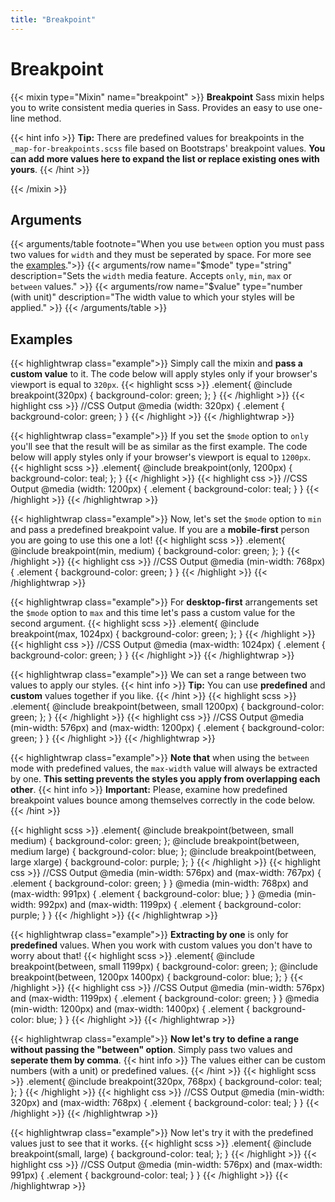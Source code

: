 ```yaml
---
title: "Breakpoint"
---
```


# Breakpoint

{{< mixin type="Mixin" name="breakpoint" >}}
**Breakpoint** Sass mixin helps you to write consistent media queries in Sass. Provides an easy to use one-line method.

{{< hint info >}}
**Tip:** There are predefined values for breakpoints in the `_map-for-breakpoints.scss` file based on Bootstraps' breakpoint values. **You can add more values here to expand the list or replace existing ones with yours**.
{{< /hint >}}

{{< /mixin >}}

## Arguments

{{< arguments/table footnote="When you use `between` option you must pass two values for `width` and they must be seperated by space. For more see the [examples](#examples).">}}
  {{< arguments/row name="$mode" type="string" description="Sets the `width` media feature. Accepts `only`, `min`, `max` or `between` values." >}}
  {{< arguments/row name="$value" type="number (with unit)" description="The width value to which your styles will be applied." >}}
{{< /arguments/table >}}

## Examples

{{< highlightwrap class="example">}}
Simply call the mixin and **pass a custom value** to it. The code below will apply styles only if your browser's viewport is equal to `320px`.
{{< highlight scss >}}
.element{
  @include breakpoint(320px) {
    background-color: green;
  };
}
{{< /highlight >}}
{{< highlight css >}}
//CSS Output
@media (width: 320px) {
  .element {
    background-color: green;
  }
}
{{< /highlight >}}
{{< /highlightwrap >}}

{{< highlightwrap class="example">}}
If you set the `$mode` option to `only` you'll see that the result will be as similar as the first example. The code below will apply styles only if your browser's viewport is equal to `1200px`.
{{< highlight scss >}}
.element{
  @include breakpoint(only, 1200px) {
    background-color: teal;
  };
}
{{< /highlight >}}
{{< highlight css >}}
//CSS Output
@media (width: 1200px) {
  .element {
    background-color: teal;
  }
}
{{< /highlight >}}
{{< /highlightwrap >}}

{{< highlightwrap class="example">}}
Now, let's set the `$mode` option to `min` and pass a predefined breakpoint value. If you are a **mobile-first** person you are going to use this one a lot!
{{< highlight scss >}}
.element{
  @include breakpoint(min, medium) {
    background-color: green;
  };
}
{{< /highlight >}}
{{< highlight css >}}
//CSS Output
@media (min-width: 768px) {
  .element {
    background-color: green;
  }
}
{{< /highlight >}}
{{< /highlightwrap >}}

{{< highlightwrap class="example">}}
For **desktop-first** arrangements set the `$mode` option to `max` and this time let's pass a custom value for the second argument.
{{< highlight scss >}}
.element{
  @include breakpoint(max, 1024px) {
    background-color: green;
  };
}
{{< /highlight >}}
{{< highlight css >}}
//CSS Output
@media (max-width: 1024px) {
  .element {
    background-color: green;
  }
}
{{< /highlight >}}
{{< /highlightwrap >}}

{{< highlightwrap class="example">}}
We can set a range between two values ​​to apply our styles.
{{< hint info >}}
**Tip:** You can use **predefined** and **custom** values together if you like.
{{< /hint >}}
{{< highlight scss >}}
.element{
  @include breakpoint(between, small 1200px) {
    background-color: green;
  };
}
{{< /highlight >}}
{{< highlight css >}}
//CSS Output
@media (min-width: 576px) and (max-width: 1200px) {
  .element {
    background-color: green;
  }
}
{{< /highlight >}}
{{< /highlightwrap >}}

{{< highlightwrap class="example">}}
**Note that** when using the `between` mode with predefined values, the `max-width` value will always be extracted by one. **This setting prevents the styles ​​you apply from overlapping each other**.
{{< hint info >}}
**Important:** Please, examine how predefined breakpoint values ​​bounce among themselves correctly in the code below.
{{< /hint >}}

{{< highlight scss >}}
.element{
  @include breakpoint(between, small medium) {
    background-color: green;
  };
  @include breakpoint(between, medium large) {
    background-color: blue;
  };
  @include breakpoint(between, large xlarge) {
    background-color: purple;
  };
}
{{< /highlight >}}
{{< highlight css >}}
//CSS Output
@media (min-width: 576px) and (max-width: 767px) {
  .element {
    background-color: green;
  }
}
@media (min-width: 768px) and (max-width: 991px) {
  .element {
    background-color: blue;
  }
}
@media (min-width: 992px) and (max-width: 1199px) {
  .element {
    background-color: purple;
  }
}
{{< /highlight >}}
{{< /highlightwrap >}}

{{< highlightwrap class="example">}}
**Extracting by one** is only for **predefined** values. When you work with custom values you don't have to worry about that!
{{< highlight scss >}}
.element{
  @include breakpoint(between, small 1199px) {
    background-color: green;
  };
  @include breakpoint(between, 1200px 1400px) {
    background-color: blue;
  };
}
{{< /highlight >}}
{{< highlight css >}}
//CSS Output
@media (min-width: 576px) and (max-width: 1199px) {
  .element {
    background-color: green;
  }
}
@media (min-width: 1200px) and (max-width: 1400px) {
  .element {
    background-color: blue;
  }
}
{{< /highlight >}}
{{< /highlightwrap >}}

{{< highlightwrap class="example">}}
**Now let's try to define a range without passing the "between" option**. Simply pass two values and **seperate them by comma**. 
{{< hint info >}}
The values either can be custom numbers (with a unit) or predefined values.
{{< /hint >}}
{{< highlight scss >}}
.element{
  @include breakpoint(320px, 768px) {
    background-color: teal;
  };
}
{{< /highlight >}}
{{< highlight css >}}
//CSS Output
@media (min-width: 320px) and (max-width: 768px) {
  .element {
    background-color: teal;
  }
}
{{< /highlight >}}
{{< /highlightwrap >}}

{{< highlightwrap class="example">}}
Now let's try it with the predefined values just to see that it works.
{{< highlight scss >}}
.element{
  @include breakpoint(small, large) {
    background-color: teal;
  };
}
{{< /highlight >}}
{{< highlight css >}}
//CSS Output
@media (min-width: 576px) and (max-width: 991px) {
  .element {
    background-color: teal;
  }
}
{{< /highlight >}}
{{< /highlightwrap >}}